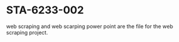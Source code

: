 # STA-6233-002
web scraping and web scarping power point are the file for the web scraping project.
